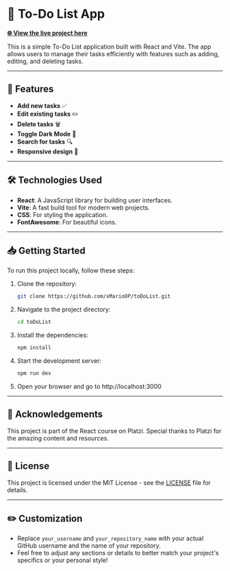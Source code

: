 # 📝 To-Do List App

[**🌐 View the live project here**](https://xMarioOP.github.io/toDoList/)

This is a simple To-Do List application built with React and Vite. The app allows users to manage their tasks efficiently with features such as adding, editing, and deleting tasks.

---

## 🚀 Features

- **Add new tasks** ✅
- **Edit existing tasks** ✏️
- **Delete tasks** 🗑️
- **Toggle Dark Mode** 🌙
- **Search for tasks** 🔍
- **Responsive design** 📱

---

## 🛠️ Technologies Used

- **React**: A JavaScript library for building user interfaces.
- **Vite**: A fast build tool for modern web projects.
- **CSS**: For styling the application.
- **FontAwesome**: For beautiful icons.

---

## 📥 Getting Started

To run this project locally, follow these steps:

1. Clone the repository:
   ```bash
   git clone https://github.com/xMarioOP/toDoList.git

2. Navigate to the project directory:
   ```bash
   cd toDoList

3. Install the dependencies:
   ```bash
   npm install

4. Start the development server:
   ```bash
   npm run dev

5. Open your browser and go to http://localhost:3000

---

## 🙏 Acknowledgements

This project is part of the React course on Platzi. Special thanks to Platzi for the amazing content and resources.

---

## 📜 License

This project is licensed under the MIT License - see the [LICENSE](LICENSE) file for details.

---

## ✏️ Customization

- Replace `your_username` and `your_repository_name` with your actual GitHub username and the name of your repository.
- Feel free to adjust any sections or details to better match your project's specifics or your personal style!
